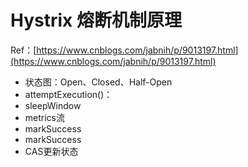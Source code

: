 # Hystrix 熔断机制原理

Ref：[https://www.cnblogs.com/jabnih/p/9013197.html](https://www.cnblogs.com/jabnih/p/9013197.html)

* 状态图：Open、Closed、Half-Open
* attemptExecution\(\)：
* sleepWindow
* metrics流
* markSuccess
* markSuccess
* CAS更新状态

